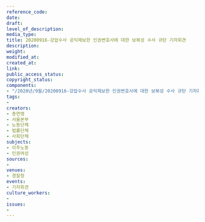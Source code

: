 ```yaml
---
reference_code: 
date: 
draft: 
level_of_description: 
media_type: 
title: 20200916-강압수사 공익제보한 인권변호사에 대한 보복성 수사 규탄 기자회견
description: 
weight: 
modified_at: 
created_at: 
link: 
public_access_status: 
copyright_status: 
components:
- "/2020년/9월/20200916-강압수사 공익제보한 인권변호사에 대한 보복성 수사 규탄 기자회견/_5D_0352.jpg"
tags:
- 
creators:
- 총연맹
- 서울본부
- 노동단체
- 법률단체
- 사회단체
subjects:
- 이주노동
- 인권여성
sources:
- 
venues:
- 경찰청
events:
- 기자회견
culture_workers:
- 
issues:
- 
---
```

